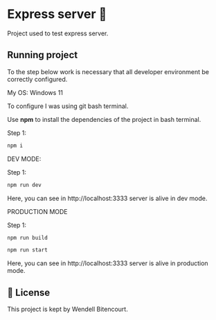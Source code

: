 # Express server 🎡

Project used to test express server.

## Running project

To the step below work is necessary that all developer environment be correctly configured.

My OS: Windows 11

To configure I was using git bash terminal.

Use **npm** to install the dependencies of the project in bash terminal.

Step 1:

```cl
npm i
```

DEV MODE:

Step 1:

```cl
npm run dev
```

Here, you can see in http://localhost:3333 server is alive in dev mode.

PRODUCTION MODE

Step 1:

```cl
npm run build
```

```cl
npm run start
```

Here, you can see in http://localhost:3333 server is alive in production mode.

## 📄 License

This project is kept by Wendell Bitencourt.

<br />
